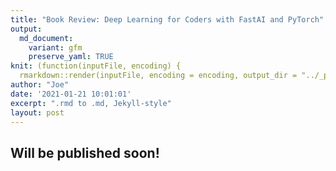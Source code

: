 ```yaml
---
title: "Book Review: Deep Learning for Coders with FastAI and PyTorch"
output:
  md_document:
    variant: gfm
    preserve_yaml: TRUE
knit: (function(inputFile, encoding) {
  rmarkdown::render(inputFile, encoding = encoding, output_dir = "../_posts") })
author: "Joe"
date: '2021-01-21 10:01:01'
excerpt: ".rmd to .md, Jekyll-style"
layout: post
---
```


## Will be published soon!
